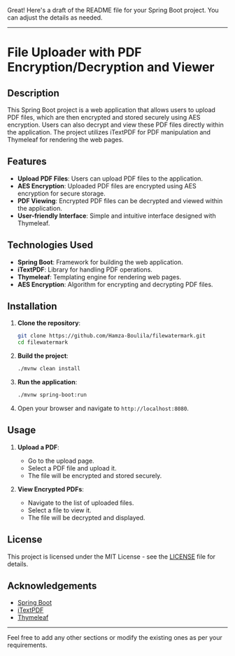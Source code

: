 Great! Here's a draft of the README file for your Spring Boot project. You can adjust the details as needed.

---

# File Uploader with PDF Encryption/Decryption and Viewer

## Description

This Spring Boot project is a web application that allows users to upload PDF files, which are then encrypted and stored securely using AES encryption. Users can also decrypt and view these PDF files directly within the application. The project utilizes iTextPDF for PDF manipulation and Thymeleaf for rendering the web pages.

## Features

- **Upload PDF Files**: Users can upload PDF files to the application.
- **AES Encryption**: Uploaded PDF files are encrypted using AES encryption for secure storage.
- **PDF Viewing**: Encrypted PDF files can be decrypted and viewed within the application.
- **User-friendly Interface**: Simple and intuitive interface designed with Thymeleaf.

## Technologies Used

- **Spring Boot**: Framework for building the web application.
- **iTextPDF**: Library for handling PDF operations.
- **Thymeleaf**: Templating engine for rendering web pages.
- **AES Encryption**: Algorithm for encrypting and decrypting PDF files.

## Installation

1. **Clone the repository**:
    ```bash
    git clone https://github.com/Hamza-Boulila/filewatermark.git
    cd filewatermark
    ```

2. **Build the project**:
    ```bash
    ./mvnw clean install
    ```

3. **Run the application**:
    ```bash
    ./mvnw spring-boot:run
    ```

4. Open your browser and navigate to `http://localhost:8080`.

## Usage

1. **Upload a PDF**:
   - Go to the upload page.
   - Select a PDF file and upload it.
   - The file will be encrypted and stored securely.

2. **View Encrypted PDFs**:
   - Navigate to the list of uploaded files.
   - Select a file to view it.
   - The file will be decrypted and displayed.

## License

This project is licensed under the MIT License - see the [LICENSE](LICENSE) file for details.

## Acknowledgements

- [Spring Boot](https://spring.io/projects/spring-boot)
- [iTextPDF](https://itextpdf.com/)
- [Thymeleaf](https://www.thymeleaf.org/)

---

Feel free to add any other sections or modify the existing ones as per your requirements.
